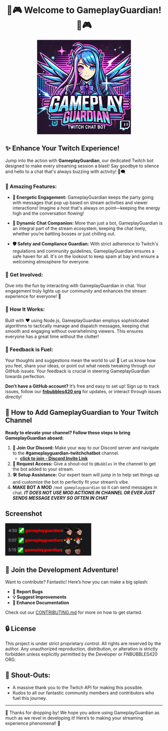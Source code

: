 <div align="center">

# 🌟🎮 Welcome to GameplayGuardian! 🌟🎮

</div>


<div align="center">
  <img src="https://github.com/KernFerm/GameplayGuardian/blob/main/gameplay-guardian.png" width="300">
</div>


## ✨ Enhance Your Twitch Experience!

Jump into the action with **GameplayGuardian**, our dedicated Twitch bot designed to make every streaming session a blast! Say goodbye to silence and hello to a chat that's always buzzing with activity! 🎉🗨️

### 🚀 Amazing Features:

- **📢 Energetic Engagement:** GameplayGuardian keeps the party going with messages that pop up based on stream activities and viewer interactions! Imagine a host that's always on point—keeping the energy high and the conversation flowing!

- **🤖 Dynamic Chat Companion:** More than just a bot, GameplayGuardian is an integral part of the stream ecosystem, keeping the chat lively, whether you’re battling bosses or just chilling out.

- **🛡️ Safety and Compliance Guardian:** With strict adherence to Twitch's regulations and community guidelines, GameplayGuardian ensures a safe haven for all. It's on the lookout to keep spam at bay and ensure a welcoming atmosphere for everyone.

### 🌟 Get Involved:

Dive into the fun by interacting with GameplayGuardian in chat. Your engagement truly lights up our community and enhances the stream experience for everyone! 🌈

### 🔧 How It Works:

Built with ❤️ using Node.js, GameplayGuardian employs sophisticated algorithms to tactically manage and dispatch messages, keeping chat smooth and engaging without overwhelming viewers. This ensures everyone has a great time without the clutter!

### 💌 Feedback is Fuel:

Your thoughts and suggestions mean the world to us! 💬 Let us know how you feel, share your ideas, or point out what needs tweaking through our GitHub issues. Your feedback is crucial in steering GameplayGuardian towards perfection.

**Don’t have a GitHub account?** It’s free and easy to set up! Sign up to track issues, follow our [**fnbubbles420 org**](https://github.com/fnbubbles420-org) for updates, or interact through issues directly!

## 📖 How to Add GameplayGuardian to Your Twitch Channel

**Ready to elevate your channel? Follow these steps to bring GameplayGuardian aboard:**

1. **🔗 Join Our Discord:** Make your way to our Discord server and navigate to the **#gameplayguardian-twitchchatbot** channel.
   - [**click to join - Discord Invite Link**](https://discord.fnbubbles420.org/)
3. **📢 Request Access:** Give a shout-out to `@Bubbles` in the channel to get the bot added to your stream.
4. **🛠️ Setup Assistance:** Our expert team will jump in to help set things up and customize the bot to perfectly fit your stream’s vibe.
5. **MAKE BOT A MOD** `/mod gameplayguardian` so it can send messages in chat. ***IT DOES NOT USE MOD ACTIONS IN CHANNEL OR EVER JUST SENDS MESSAGE EVERY SO OFTEN IN CHAT***

## Screenshot
<div align="left">
  <img src="https://github.com/KernFerm/GameplayGuardian/blob/main/Screenshot%202025-01-06%20172717.png" width="275">
</div>

## 🤝 Join the Development Adventure!

Want to contribute? Fantastic! Here’s how you can make a big splash:

- **🐞 Report Bugs**
- **💡 Suggest Improvements**
- **📝 Enhance Documentation**

Check out our [CONTRIBUTING.md](CONTRIBUTING.md) for more on how to get started.

## 🔒 License

This project is under strict proprietary control. All rights are reserved by the author. Any unauthorized reproduction, distribution, or alteration is strictly forbidden unless explicitly permitted by the Developer or FNBUBBLES420 ORG.

## 🙌 Shout-Outs:

- A massive thank you to the Twitch API for making this possible.
- Kudos to all our fantastic community members and contributors who fuel this journey.

---

🎉 Thanks for dropping by! We hope you adore using GameplayGuardian as much as we revel in developing it! Here’s to making your streaming experience phenomenal! 🎉

